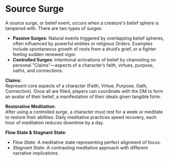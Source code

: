 # Source Surge

A source surge, or belief event, occurs when a creature's belief sphere is tampered with. There are two types of surges:

- **Passive Surges**: Natural events triggered by overlapping belief spheres, often influenced by powerful entities or religious Orders. Examples include spontaneous growth of roots from a druid’s grief, or a fighter feeling sudden renewed vigor.
- **Controlled Surges**: Intentional activations of belief by channeling on personal "Claims"—aspects of a character’s faith, virtues, purpose, oaths, and connections.

**Claims**:  
Represent core aspects of a character (Faith, Virtue, Purpose, Oath, Connection). Once all are filled, players can coordinate with the DM to form an avatar of their belief, a manifestation of their ideals given tangible form.

**Restorative Meditation**:  
After using a controlled surge, a character must rest for a week or meditate to restore their abilities. Daily meditative practices speed recovery, each hour of meditation reduces downtime by a day.

**Flow State & Stagnant State**:  
- *Flow State*: A meditative state representing perfect alignment of focus.
- *Stagnant State*: A contrasting meditative approach with different narrative implications.
